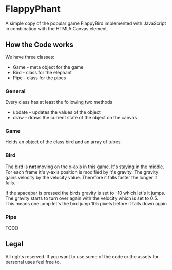 # FlappyPhant

A simple copy of the popular game FlappyBird implemented with JavaScript in combination with the HTML5 Canvas element.

## How the Code works

We have three classes:

* Game - meta object for the game
* Bird - class for the elephant
* Pipe - class for the pipes

### General 

Every class has at least the following two methods

* update - updates the values of the object 
* draw - draws the current state of the object on the canvas

### Game

Holds an object of the class bird and an array of tubes

### Bird

The bird is **not** moving on the x-axis in this game. It's staying in the middle. For each frame it's y-axis position is modified by it's gravity. The gravity gains velocity by the velocity value. Therefore it falls faster the longer it falls.

If the spacebar is pressed the birds gravity is set to -10 which let's it jumps. The gravity starts to turn over again with the velocity which is set to 0.5. This means one jump let's the bird jump 105 pixels before it falls down again

### Pipe

TODO

## Legal

All rights reserved. If you want to use some of the code or the assets for personal uses feel free to.

